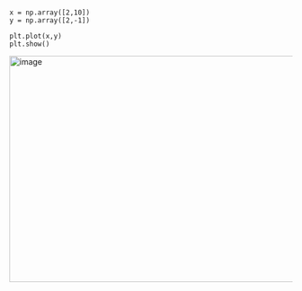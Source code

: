 # 
```
x = np.array([2,10])
y = np.array([2,-1])

plt.plot(x,y)
plt.show()
```
<img width="1016" height="403" alt="image" src="https://github.com/user-attachments/assets/cc5e3f66-f0ba-43b6-a8eb-a7d8544f7524" />
